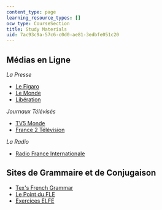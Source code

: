 ```yaml
---
content_type: page
learning_resource_types: []
ocw_type: CourseSection
title: Study Materials
uid: 7ac93c9a-57c6-c0d0-ae81-3edbfe051c20
---
```


Médias en Ligne
---------------

_La Presse_

*   [Le Figaro](http://www.lefigaro.fr/)
*   [Le Monde](http://www.lemonde.fr/)
*   [Libération](http://www.liberation.fr/)

_Journaux Télévisés_

*   [TV5 Monde](http://www.tv5.org/)
*   [France 2 Télévision](http://www.france2.fr/)

_La Radio_

*   [Radio France Internationale](http://www.rfi.fr/)

Sites de Grammaire et de Conjugaison
------------------------------------

*   [Tex's French Grammar](http://www.laits.utexas.edu/tex/gr/index.html)
*   [Le Point du FLE](http://www.lepointdufle.net/)
*   [Exercices ELFE](http://www.brown.edu/Departments/French/resources/elfe/index.php)